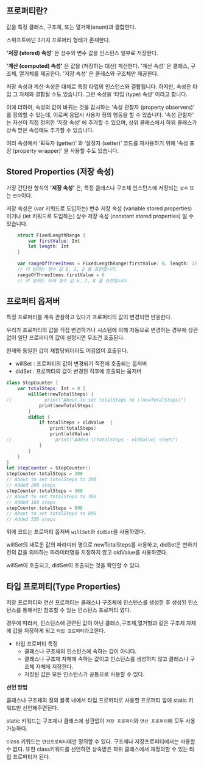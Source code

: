 ## **프로퍼티란?**

값을 특정 클래스, 구조체, 또는 열거체(enum)과 결합한다. 

스위프트에넌 3가지 프로퍼티 형태가 존재한다.

**'저장 (stored) 속성'** 은 상수와 변수 값을 인스턴스 일부로 저장한다.

**'계산 (computed) 속성'** 은 값을 (저장하는 대신) 계산한다. '계산 속성' 은 클래스, 구조체, 열거체를 제공한다. 
'저장 속성' 은 클래스와 구조체만 제공한다.

저장 속성과 계산 속성은 대체로 특정 타입의 인스턴스와 결합됩니다. 하지만, 속성은 타입 그 자체와 결합될 수도 있습니다. 그런 속성을 ‘타입 (type) 속성’ 이라고 합니다.

이에 더하여, 속성의 값이 바뀌는 것을 감시하는 ‘속성 관찰자 (property observers)’ 를 정의할 수 있는데, 이로써 응답시 사용자 정의 행동을 할 수 있습니다. ‘속성 관찰자’ 는 자신이 직접 정의한 ‘저장 속성’ 에 추가할 수 있으며, 상위 클래스에서 하위 클래스가 상속 받은 속성에도 추가할 수 있습니다.

여러 속성에서 ‘획득자 (getter)’ 와 ‘설정자 (setter)’ 코드를 재사용하기 위해 ‘속성 포장 (property wrapper)’ 을 사용할 수도 있습니다.


## **Stored Properties (저장 속성)**

가장 간단한 형식의 **'저장 속성'** 은, 특정 클래스나 구조체 인스턴스에 저장되는 `상수` 또는 `변수`이다.

저장 속성은 (var 키워드로 도입하는) 변수 저장 속성 (variable stored properties) 이거나 (let 키워드로 도입하는) 상수 저장 속성 (constant stored properties) 일 수 있습니다.

```swift
    struct FixedLengthRange {
        var firstValue: Int
        let length: Int
    }
    
    var rangeOfThreeItems = FixedLengthRange(firstValue: 0, length: 3)
    // 이 범위는 정수 값 0, 1, 2 를 표현합니다.
    rangeOfThreeItems.firstValue = 6
    // 이 범위는 이제 정수 값 6, 7, 8 을 표현합니다.
```


## **프로퍼티 옵저버**

특정 프로퍼티를 계속 관찰하고 있다가 프로퍼티의 값이 변경되면 반응한다.

우리가 프로퍼티의 값을 직접 변경하거나 시스템에 의해 자동으로 변경하는 경우에 상관없이 일단 프로퍼티의 값이 설정되면 무조건 호출된다.

현재와 동일한 값이 재할당되더라도 어김없이 호출된다.

- willSet : 프로퍼티의 값이 변경되기 직전에 호출되는 옵저버
- didSet : 프로퍼티의 값이 변경된 직후에 호출되는 옵저버

```swift
class StepCounter {
    var totalSteps: Int = 0 {
        willSet(newTotalSteps) {
//            print("About to set totalSteps to \(newTotalSteps)")
            print(newTotalSteps)
        }
        didSet {
            if totalSteps > oldValue  {
                print(totalSteps)
                print(oldValue)
//                print("Added \(totalSteps - oldValue) steps")
            }
        }
    }
}
let stepCounter = StepCounter()
stepCounter.totalSteps = 200
// About to set totalSteps to 200
// Added 200 steps
stepCounter.totalSteps = 360
// About to set totalSteps to 360
// Added 160 steps
stepCounter.totalSteps = 896
// About to set totalSteps to 896
// Added 536 steps
```

위에 코드는 프로퍼티 옵저버 `willSet`과 `didSet`을 사용하였다.

willSet의 새로운 값의 파라미터 명으로 newTotalSteps를 사용하고, didSet은 변하기 전의 값을 의미하는 파라미터명을 지정하지 않고 oldValue를 사용하였다.

willSet이 호출되고, didSet이 호출되는 것을 확인할 수 있다.

## **타입 프로퍼티(Type Properties)**

저장 프로퍼티와 연산 프로퍼티는 클래스나 구조체에 인스턴스를 생성한 후 생성된 인스턴스를 통해서만 참조할 수 있는 인스턴스 프로퍼티 였다.

경우에 따라서, 인스턴스에 관련된 값이 아닌 클래스,구조체,열거형과 같은 구조체 자체에 값을 저장하게 되고 `타입 프로퍼티`라고한다.

- 타입 프로퍼티 특징
    - 클래스나 구조체의 인스턴스에 속하는 값이 아니다.
    - 클래스나 구조체 자체에 속하는 값이고 인스턴스를 생성하지 않고 클래스나 구조체 자체에 저장한다.
    - 저장된 값은 모든 인스턴스가 공통으로 사용할 수 있다.

**선언 방법**

클래스나 구조체의 정의 블록 내에서 타입 프로퍼티로 사용할 프로퍼티 앞에 static 키워드만 선언해주면된다.

static 키워드는 구조체나 클래스에 상관없이 `저장 프로퍼티`와 `연산 프로퍼티`에 모두 사용가능하다.

class 키워드는 `연산프로퍼티`에만 정의할 수 있다. 구조체나 저장프로퍼티에서는 사용할 수 없다. 또한 class키워드를 선언하면 상속받은 하위 클래스에서 재정의할 수 있는 타입 프로퍼티가 된다.
